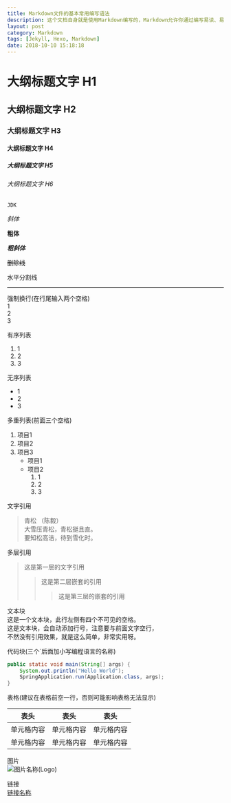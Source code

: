 ```yaml
---
title: Markdown文件的基本常用编写语法
description: 这个文档自身就是使用Markdown编写的，Markdown允许你通过编写易读、易写的富文本格式，然后很方便就可以转换成有效的HTML
layout: post
category: Markdown
tags: [Jekyll, Hexo, Markdown]
date: 2018-10-10 15:18:18
---
```


# 大纲标题文字 H1
## 大纲标题文字 H2
### 大纲标题文字 H3
#### 大纲标题文字 H4
##### 大纲标题文字 H5
###### 大纲标题文字 H6

`JDK`

*斜体*

**粗体**

***粗斜体***

~~删除线~~

水平分割线

-----

强制换行(在行尾输入两个空格)  
1  
2  
3  

有序列表
1. 1
2. 2
3. 3

无序列表
* 1
* 2
* 3

多重列表(前面三个空格)
1. 项目1
2. 项目2
3. 项目3
   * 项目1
   * 项目2
      1. 1
      2. 2
      3. 3

文字引用

> 青松 （陈毅）  
> 大雪压青松，青松挺且直。  
> 要知松高洁，待到雪化时。

多层引用
> 这是第一层的文字引用
>> 这是第二层嵌套的引用
>>> 这是第三层的嵌套的引用

文本块  
    这是一个文本块，此行左侧有四个不可见的空格。  
    这是文本块，会自动添加行号，注意要与前面文字空行，  
    不然没有引用效果，就是这么简单，非常实用呀。


代码块(三个`后面加小写编程语言的名称)
```java
public static void main(String[] args) {
    System.out.println("Hello World");
    SpringApplication.run(Application.class, args);
}
```

表格(建议在表格前空一行，否则可能影响表格无法显示)
 
 表头  | 表头  | 表头
 ---- | ----- | ------  
 单元格内容  | 单元格内容 | 单元格内容 
 单元格内容  | 单元格内容 | 单元格内容  

图片  
![图片名称(Logo)](https://blog.dolyw.com/assets/images/avatar.gif)  

链接  
[链接名称](https://dolyw.com)  